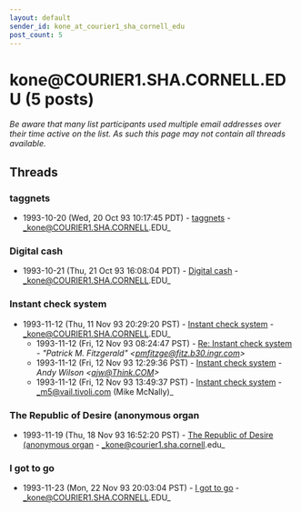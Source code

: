 ```yaml
---
layout: default
sender_id: kone_at_courier1_sha_cornell_edu
post_count: 5
---
```


# kone<span>@</span>COURIER1.SHA.CORNELL.EDU (5 posts)

_Be aware that many list participants used multiple email addresses over their time active on the list. As such this page may not contain all threads available._

## Threads

### taggnets
+ 1993-10-20 (Wed, 20 Oct 93 10:17:45 PDT) - [taggnets](/archive/1993/10/756ffe1d19ea3c6c8c49be27a4fb93ed54ee68781401a10da44a399930278478) - _kone@COURIER1.SHA.CORNELL.EDU_

### Digital cash
+ 1993-10-21 (Thu, 21 Oct 93 16:08:04 PDT) - [Digital cash](/archive/1993/10/a37d5ec65f038bde8da0b740f7cc814a4569df25a52a21578680f13467bc9306) - _kone@COURIER1.SHA.CORNELL.EDU_

### Instant check system
+ 1993-11-12 (Thu, 11 Nov 93 20:29:20 PST) - [Instant check system](/archive/1993/11/6b6975543cfda98a5d3b303ddeac34b82a1473428c0d3cacf3b6a5bdaec5f59a) - _kone@COURIER1.SHA.CORNELL.EDU_
  + 1993-11-12 (Fri, 12 Nov 93 08:24:47 PST) - [Re: Instant check system](/archive/1993/11/48ee51c74cc52dfe375a81f8e628b9fb75116acb1f4c436a2d16b8fcafab1c32) - _"Patrick M. Fitzgerald" \<pmfitzge@fitz.b30.ingr.com\>_
  + 1993-11-12 (Fri, 12 Nov 93 12:29:36 PST) - [Instant check system](/archive/1993/11/d9ee5bc5a92c318d4280ebf54770544381ccc70c74cb23ff92bfd4b87b7318eb) - _Andy Wilson \<ajw@Think.COM\>_
  + 1993-11-12 (Fri, 12 Nov 93 13:49:37 PST) - [Instant check system](/archive/1993/11/20238eefb491067a0348aff31a80dce7131200577fd45c7e9a2287e804bfa777) - _m5@vail.tivoli.com (Mike McNally)_

### The Republic of Desire (anonymous organ
+ 1993-11-19 (Thu, 18 Nov 93 16:52:20 PST) - [The Republic of Desire (anonymous organ](/archive/1993/11/ca51356c129becb6e1d164747de7e04059f37f19cd0be47af6be3eaafcdda085) - _kone@courier1.sha.cornell.edu_

### I got to go
+ 1993-11-23 (Mon, 22 Nov 93 20:03:04 PST) - [I got to go](/archive/1993/11/9a8a0d0334a4aa7904e671b58e47b137702a9258f80d3749e98a691b91519d9b) - _kone@COURIER1.SHA.CORNELL.EDU_

